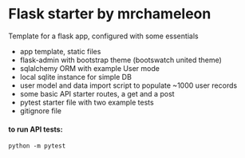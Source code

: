 # Flask starter by mrchameleon

Template for a flask app, configured with some essentials

* app template, static files
* flask-admin with bootstrap theme (bootswatch united theme)
* sqlalchemy ORM with example User mode
* local sqlite instance for simple DB
* user model and data import script to populate ~1000 user records
* some basic API starter routes, a get and a post
* pytest starter file with two example tests
* gitignore file

#### to run API tests:
`python -m pytest`